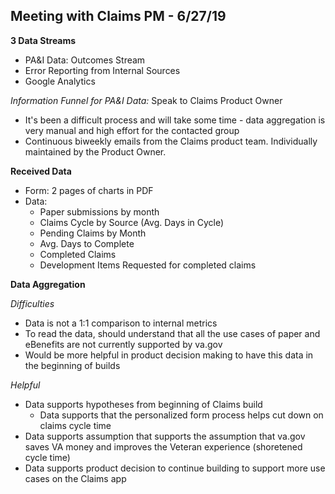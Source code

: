 ## Meeting with Claims PM - 6/27/19

**3 Data Streams**
- PA&I Data: Outcomes Stream
- Error Reporting from Internal Sources
- Google Analytics

_Information Funnel for PA&I Data:_ Speak to Claims Product Owner
  - It's been a difficult process and will take some time - data aggregation is very manual and high effort for the contacted group
  - Continuous biweekly emails from the Claims product team. Individually maintained by the Product Owner.
  
**Received Data**
- Form: 2 pages of charts in PDF
- Data:
  - Paper submissions by month
  - Claims Cycle by Source (Avg. Days in Cycle)
  - Pending Claims by Month
  - Avg. Days to Complete
  - Completed Claims
  - Development Items Requested for completed claims
  
**Data Aggregation**

_Difficulties_
  - Data is not a 1:1 comparison to internal metrics
  - To read the data, should understand that all the use cases of paper and eBenefits are not currently supported by va.gov
  - Would be more helpful in product decision making to have this data in the beginning of builds
  
_Helpful_
  - Data supports hypotheses from beginning of Claims build
      - Data supports that the personalized form process helps cut down on claims cycle time
  - Data supports assumption that supports the assumption that va.gov saves VA money and improves the Veteran experience (shoretened cycle time)
  - Data supports product decision to continue building to support more use cases on the Claims app
